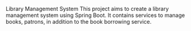 Library Management System
This project aims to create a library management system using Spring Boot. It contains services to manage books, patrons, in addition to the book borrowing service.
